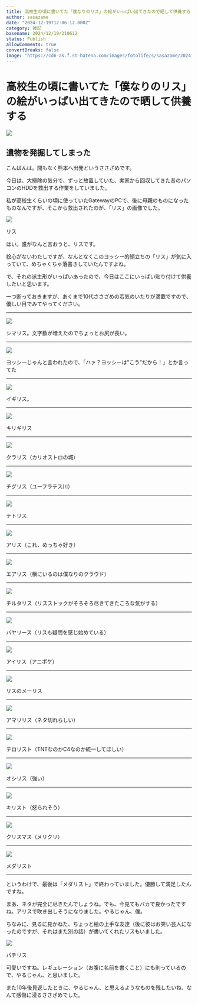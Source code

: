 ```yaml
---
title: 高校生の頃に書いてた「僕なりのリス」の絵がいっぱい出てきたので晒して供養する
author: sasazame
date: "2024-12-19T12:06:12.000Z"
category: 雑記
basename: 2024/12/19/210612
status: Publish
allowComments: true
convertBreaks: false
image: "https://cdn-ak.f.st-hatena.com/images/fotolife/s/sasazame/20241219/20241219204932.png"
---
```

# 高校生の頃に書いてた「僕なりのリス」の絵がいっぱい出てきたので晒して供養する

![](https://cdn-ak.f.st-hatena.com/images/fotolife/s/sasazame/20241219/20241219204932.png)

<!-- Extended Body -->

## 遺物を発掘してしまった

こんばんは。間もなく熊本へ出発というささざめです。

今日は、大掃除の気分で、ずっと放置していた、実家から回収してきた昔のパソコンのHDDを救出する作業をしていました。

私が高校生くらいの頃に使っていたGatewayのPCで、後に母親のものになったものなんですが、そこから救出されたのが、「リス」の画像でした。

![](https://cdn-ak.f.st-hatena.com/images/fotolife/s/sasazame/20241219/20241219205130.png)

リス

はい。誰がなんと言おうと、リスです。

絵心がないわたしですが、なんとなくこのヨッシー的顔立ちの「リス」が気に入っていて、めちゃくちゃ落書きしていたんですよね。

で、それの派生形がいっぱいあったので、今日はここにいっぱい貼り付けて供養したいと思います。

一つ断っておきますが、あくまで10代ささざめの若気のいたりが満載ですので、優しい目でみてやってください。

* * *

![](https://cdn-ak.f.st-hatena.com/images/fotolife/s/sasazame/20241219/20241219205358.png)

シマリス。文字数が増えたのでちょっとお尻が長い。

* * *

![](https://cdn-ak.f.st-hatena.com/images/fotolife/s/sasazame/20241219/20241219205310.png)

ヨッシーじゃんと言われたので、「ハァ？ヨッシーは"こう"だから！」とか言ってた

* * *

![](https://cdn-ak.f.st-hatena.com/images/fotolife/s/sasazame/20241219/20241219205518.png)

イギリス。

* * *

![](https://cdn-ak.f.st-hatena.com/images/fotolife/s/sasazame/20241219/20241219205535.png)

キリギリス

* * *

![](https://cdn-ak.f.st-hatena.com/images/fotolife/s/sasazame/20241219/20241219205552.png)

クラリス（カリオストロの城）

* * *

![](https://cdn-ak.f.st-hatena.com/images/fotolife/s/sasazame/20241219/20241219205612.png)

チグリス（ユーフラテス川）

* * *

![](https://cdn-ak.f.st-hatena.com/images/fotolife/s/sasazame/20241219/20241219205632.png)

テトリス

* * *

![](https://cdn-ak.f.st-hatena.com/images/fotolife/s/sasazame/20241219/20241219205650.png)

アリス（これ、めっちゃ好き）

* * *

![](https://cdn-ak.f.st-hatena.com/images/fotolife/s/sasazame/20241219/20241219205716.png)

エアリス（横にいるのは僕なりのクラウド）

* * *

![](https://cdn-ak.f.st-hatena.com/images/fotolife/s/sasazame/20241219/20241219205741.png)

チルタリス（リスストックがそろそろ尽きてきたころな気がする）

* * *

![](https://cdn-ak.f.st-hatena.com/images/fotolife/s/sasazame/20241219/20241219205806.png)

バヤリース（リスも疑問を感じ始めている）

* * *

![](https://cdn-ak.f.st-hatena.com/images/fotolife/s/sasazame/20241219/20241219205827.png)

アイリス（アニポケ）

* * *

![](https://cdn-ak.f.st-hatena.com/images/fotolife/s/sasazame/20241219/20241219205900.png)

リスのメーリス

* * *

![](https://cdn-ak.f.st-hatena.com/images/fotolife/s/sasazame/20241219/20241219205920.png)

アマリリス（ネタ切れらしい）

* * *

![](https://cdn-ak.f.st-hatena.com/images/fotolife/s/sasazame/20241219/20241219205941.png)

テロリスト（TNTなのかC4なのか統一してほしい）

* * *

![](https://cdn-ak.f.st-hatena.com/images/fotolife/s/sasazame/20241219/20241219210013.png)

オシリス（強い）

* * *

![](https://cdn-ak.f.st-hatena.com/images/fotolife/s/sasazame/20241219/20241219210030.png)

キリスト（怒られそう）

* * *

![](https://cdn-ak.f.st-hatena.com/images/fotolife/s/sasazame/20241219/20241219210048.png)

クリスマス（メリクリ）

* * *

![](https://cdn-ak.f.st-hatena.com/images/fotolife/s/sasazame/20241219/20241219210109.png)

メダリスト

* * *

というわけで、最後は「メダリスト」で終わっていました。優勝して満足したんですね。

まあ、ネタが完全に尽きたんでしょうね。でも、今見てもバカで良かったですね。アリスで吹き出しそうになりました。やるじゃん、僕。

ちなみに、見るに見かねた、ちょっと絵の上手な友達（後に彼はお笑い芸人になったのですが、それはまた別の話）が書いてくれたリスもいました。

![](https://cdn-ak.f.st-hatena.com/images/fotolife/s/sasazame/20241219/20241219210316.png)

パチリス

可愛いですね。レギュレーション（お腹に名前を書くこと）にも則っているので、やるじゃん、と思いました。

また10年後見返したときに、やるじゃん、と思えるようなものを残したいね、なんて感傷に浸るささざめでした。